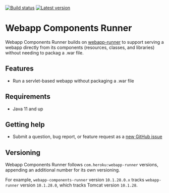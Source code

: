 [![Build status](https://github.com/earldouglas/webapp-components-runner/workflows/build/badge.svg)](https://github.com/earldouglas/webapp-components-runner/actions)
[![Latest version](https://img.shields.io/github/tag/earldouglas/webapp-components-runner.svg)](https://repo1.maven.org/maven2/com/earldouglas/webapp-components-runner/)

# Webapp Components Runner

Webapp Components Runner builds on
[webapp-runner](https://github.com/heroku/webapp-runner) to support
serving a webapp directly from its components (resources, classes,
and libraries) without needing to packag a .war file.

## Features

* Run a servlet-based webapp without packaging a .war file

## Requirements

* Java 11 and up

## Getting help

* Submit a question, bug report, or feature request as a [new GitHub
  issue](https://github.com/earldouglas/webapp-components-runner/issues/new)

## Versioning

Webapp Components Runner follows `com.heroku:webapp-runner` versions,
appending an additional number for its own versioning.

For example, `webapp-components-runner` version `10.1.28.0.x` tracks
`webapp-runner` version `10.1.28.0`, which tracks Tomcat version
`10.1.28`.
